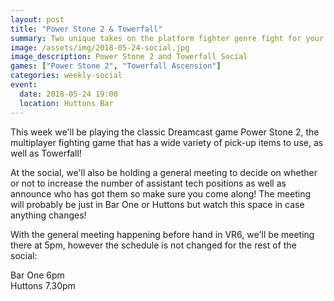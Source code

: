 ```yaml
---
layout: post
title: "Power Stone 2 & Towerfall"
summary: Two unique takes on the platform fighter genre fight for your attention!
image: /assets/img/2018-05-24-social.jpg
image_description: Power Stone 2 and Towerfall Social
games: ["Power Stone 2", "Towerfall Ascension"]
categories: weekly-social
event:
  date: 2018-05-24 19:00
  location: Huttons Bar
---
```


This week we'll be playing the classic Dreamcast game Power Stone 2, the multiplayer fighting game that has a wide variety of pick-up items to use, as well as Towerfall!

At the social, we'll also be holding a general meeting to decide on whether or not to increase the number of assistant tech positions as well as announce who has got them so make sure you come along! The meeting will probably be just in Bar One or Huttons but watch this space in case anything changes!

With the general meeting happening before hand in VR6, we'll be meeting there at 5pm, however the schedule is not changed for the rest of the social:

Bar One 6pm   
Huttons 7.30pm
